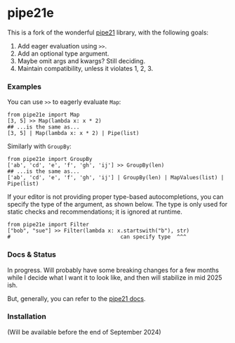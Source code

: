 # pipe21e

This is a fork of the wonderful [pipe21](https://github.com/tandav/pipe21) library, with the following goals:

1. Add eager evaluation using `>>`.
2. Add an optional type argument.
3. Maybe omit args and kwargs? Still deciding.
4. Maintain compatibility, unless it violates 1, 2, 3.

### Examples

You can use `>>` to eagerly evaluate `Map`:
```python3
from pipe21e import Map
[3, 5] >> Map(lambda x: x * 2)
## ...is the same as...
[3, 5] | Map(lambda x: x * 2) | Pipe(list)
```

Similarly with `GroupBy`:
```python3
from pipe21e import GroupBy
['ab', 'cd', 'e', 'f', 'gh', 'ij'] >> GroupBy(len)
## ...is the same as...
['ab', 'cd', 'e', 'f', 'gh', 'ij'] | GroupBy(len) | MapValues(list) | Pipe(list)
```

If your editor is not providing proper type-based autocompletions, you can specify the type of the argument, as shown below. The type is only used for static checks and recommendations; it is ignored at runtime.

```python3
from pipe21e import Filter
["bob", "sue"] >> Filter(lambda x: x.startswith("b"), str)
#                                   can specify type  ^^^ 
```

### Docs & Status

In progress. Will probably have some breaking changes for a few months while I decide what I want it to look like, and then will stabilize in mid 2025 ish.

But, generally, you can refer to the [pipe21 docs](https://tandav.github.io/pipe21/reference/).

### Installation

(Will be available before the end of September 2024)
